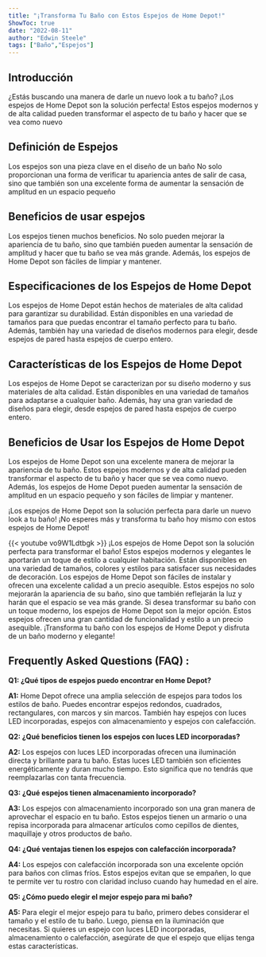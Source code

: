 ```yaml
---
title: "¡Transforma Tu Baño con Estos Espejos de Home Depot!"
ShowToc: true 
date: "2022-08-11"
author: "Edwin Steele" 
tags: ["Baño","Espejos"]
---
```

## Introducción
¿Estás buscando una manera de darle un nuevo look a tu baño? ¡Los espejos de Home Depot son la solución perfecta! Estos espejos modernos y de alta calidad pueden transformar el aspecto de tu baño y hacer que se vea como nuevo 

## Definición de Espejos
Los espejos son una pieza clave en el diseño de un baño No solo proporcionan una forma de verificar tu apariencia antes de salir de casa, sino que también son una excelente forma de aumentar la sensación de amplitud en un espacio pequeño 

## Beneficios de usar espejos
Los espejos tienen muchos beneficios. No solo pueden mejorar la apariencia de tu baño, sino que también pueden aumentar la sensación de amplitud y hacer que tu baño se vea más grande. Además, los espejos de Home Depot son fáciles de limpiar y mantener. 

## Especificaciones de los Espejos de Home Depot
Los espejos de Home Depot están hechos de materiales de alta calidad para garantizar su durabilidad. Están disponibles en una variedad de tamaños para que puedas encontrar el tamaño perfecto para tu baño. Además, también hay una variedad de diseños modernos para elegir, desde espejos de pared hasta espejos de cuerpo entero. 

## Características de los Espejos de Home Depot
Los espejos de Home Depot se caracterizan por su diseño moderno y sus materiales de alta calidad. Están disponibles en una variedad de tamaños para adaptarse a cualquier baño. Además, hay una gran variedad de diseños para elegir, desde espejos de pared hasta espejos de cuerpo entero. 

## Beneficios de Usar los Espejos de Home Depot
Los espejos de Home Depot son una excelente manera de mejorar la apariencia de tu baño. Estos espejos modernos y de alta calidad pueden transformar el aspecto de tu baño y hacer que se vea como nuevo. Además, los espejos de Home Depot pueden aumentar la sensación de amplitud en un espacio pequeño y son fáciles de limpiar y mantener. 

¡Los espejos de Home Depot son la solución perfecta para darle un nuevo look a tu baño! ¡No esperes más y transforma tu baño hoy mismo con estos espejos de Home Depot!

{{< youtube vo9W1Ldtbgk >}} 
¡Los espejos de Home Depot son la solución perfecta para transformar el baño! Estos espejos modernos y elegantes le aportarán un toque de estilo a cualquier habitación. Están disponibles en una variedad de tamaños, colores y estilos para satisfacer sus necesidades de decoración. Los espejos de Home Depot son fáciles de instalar y ofrecen una excelente calidad a un precio asequible. Estos espejos no solo mejorarán la apariencia de su baño, sino que también reflejarán la luz y harán que el espacio se vea más grande. Si desea transformar su baño con un toque moderno, los espejos de Home Depot son la mejor opción. Estos espejos ofrecen una gran cantidad de funcionalidad y estilo a un precio asequible. ¡Transforma tu baño con los espejos de Home Depot y disfruta de un baño moderno y elegante!

## Frequently Asked Questions (FAQ) :
**Q1: ¿Qué tipos de espejos puedo encontrar en Home Depot?**

**A1:** Home Depot ofrece una amplia selección de espejos para todos los estilos de baño. Puedes encontrar espejos redondos, cuadrados, rectangulares, con marcos y sin marcos. También hay espejos con luces LED incorporadas, espejos con almacenamiento y espejos con calefacción.

**Q2: ¿Qué beneficios tienen los espejos con luces LED incorporadas?**

**A2:** Los espejos con luces LED incorporadas ofrecen una iluminación directa y brillante para tu baño. Estas luces LED también son eficientes energéticamente y duran mucho tiempo. Esto significa que no tendrás que reemplazarlas con tanta frecuencia.

**Q3: ¿Qué espejos tienen almacenamiento incorporado?**

**A3:** Los espejos con almacenamiento incorporado son una gran manera de aprovechar el espacio en tu baño. Estos espejos tienen un armario o una repisa incorporada para almacenar artículos como cepillos de dientes, maquillaje y otros productos de baño.

**Q4: ¿Qué ventajas tienen los espejos con calefacción incorporada?**

**A4:** Los espejos con calefacción incorporada son una excelente opción para baños con climas fríos. Estos espejos evitan que se empañen, lo que te permite ver tu rostro con claridad incluso cuando hay humedad en el aire.

**Q5: ¿Cómo puedo elegir el mejor espejo para mi baño?**

**A5:** Para elegir el mejor espejo para tu baño, primero debes considerar el tamaño y el estilo de tu baño. Luego, piensa en la iluminación que necesitas. Si quieres un espejo con luces LED incorporadas, almacenamiento o calefacción, asegúrate de que el espejo que elijas tenga estas características.



